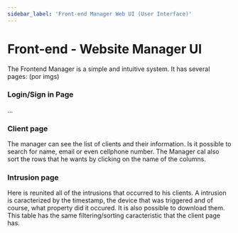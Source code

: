```yaml
---
sidebar_label: 'Front-end Manager Web UI (User Interface)'
---
```


# Front-end - Website Manager UI

The Frontend Manager is a simple and intuitive system. 
It has several pages:
(por imgs)

### Login/Sign in Page

...

### Client page

The manager can see the list of clients and their information. Is it possible to search for name, email or even cellphone number. The Manager cal also sort the rows that he wants by clicking on the name of the columns. 

### Intrusion page
Here is reunited all of the intrusions that occurred to his clients. A intrusion is caracterized by the timestamp, the device that was triggered and of course, what property did it occured. It is also possible to download them. This table has the same filtering/sorting caracteristic that the client page has. 


